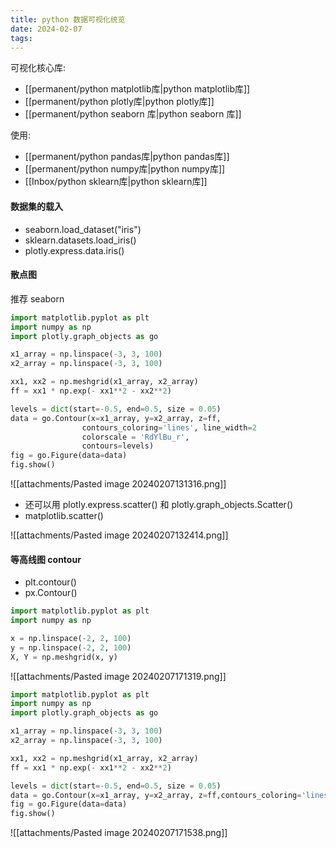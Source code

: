 ```yaml
---
title: python 数据可视化统览
date: 2024-02-07
tags:
---
```


可视化核心库:
- [[permanent/python matplotlib库|python matplotlib库]]
- [[permanent/python plotly库|python plotly库]]
- [[permanent/python seaborn 库|python seaborn 库]]

使用:
- [[permanent/python pandas库|python pandas库]]
- [[permanent/python numpy库|python numpy库]]
- [[Inbox/python sklearn库|python sklearn库]]
#### 数据集的载入
- seaborn.load_dataset("iris")
- sklearn.datasets.load_iris()
- plotly.express.data.iris()
#### 散点图
推荐 seaborn
```python
import matplotlib.pyplot as plt
import numpy as np
import plotly.graph_objects as go

x1_array = np.linspace(-3, 3, 100)
x2_array = np.linspace(-3, 3, 100)

xx1, xx2 = np.meshgrid(x1_array, x2_array)
ff = xx1 * np.exp(- xx1**2 - xx2**2)

levels = dict(start=-0.5, end=0.5, size = 0.05)
data = go.Contour(x=x1_array, y=x2_array, z=ff, 
                contours_coloring='lines', line_width=2
                colorscale = 'RdYlBu_r',
                contours=levels)
fig = go.Figure(data=data)
fig.show()
```
![[attachments/Pasted image 20240207131316.png]]

- 还可以用 plotly.express.scatter() 和 plotly.graph_objects.Scatter()
- matplotlib.scatter()

![[attachments/Pasted image 20240207132414.png]]


#### 等高线图 contour

- plt.contour()
- px.Contour()

```python
import matplotlib.pyplot as plt
import numpy as np

x = np.linspace(-2, 2, 100)
y = np.linspace(-2, 2, 100)
X, Y = np.meshgrid(x, y)
```

![[attachments/Pasted image 20240207171319.png]]

```python
import matplotlib.pyplot as plt
import numpy as np
import plotly.graph_objects as go

x1_array = np.linspace(-3, 3, 100)
x2_array = np.linspace(-3, 3, 100)

xx1, xx2 = np.meshgrid(x1_array, x2_array)
ff = xx1 * np.exp(- xx1**2 - xx2**2)

levels = dict(start=-0.5, end=0.5, size = 0.05)
data = go.Contour(x=x1_array, y=x2_array, z=ff,contours_coloring='lines', line_width=2, colorscale = 'RdYlBu_r', contours=levels)
fig = go.Figure(data=data)
fig.show()
```
![[attachments/Pasted image 20240207171538.png]]